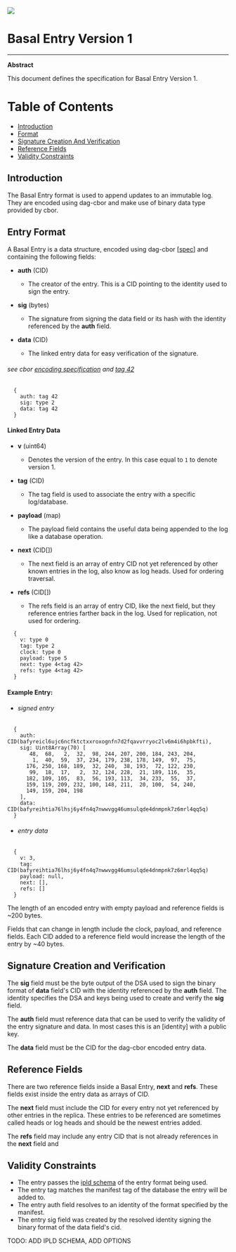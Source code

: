 ![](https://img.shields.io/badge/status-wip-orange.svg?style=flat-square)

# Basal Entry Version 1

-----

**Abstract**

This document defines the specification for Basal Entry Version 1.

# Table of Contents

- [Introduction](#introduction)
- [Format](#entry-format)
- [Signature Creation And Verification](#signature-creation-and-verification)
- [Reference Fields](#reference-fields)
- [Validity Constraints](#validity-constraints)

## Introduction

The Basal Entry format is used to append updates to an immutable log. They are encoded using dag-cbor and make use of binary data type provided by cbor.

## Entry Format

A Basal Entry is a data structure, encoded using dag-cbor [[spec](https://github.com/ipld/ipld/blob/master/specs/codecs/dag-cbor/spec.md)] and containing the following fields:

- **auth** (CID)
  - The creator of the entry. This is a CID pointing to the identity used to sign the entry.


- **sig** (bytes)
  - The signature from signing the data field or its hash with the identity referenced by the **auth** field.

- **data** (CID)
  - The linked entry data for easy verification of the signature.


###### see cbor [encoding specification](https://www.rfc-editor.org/rfc/rfc8949.html#name-specification-of-the-cbor-e) and [tag 42](https://github.com/ipld/cid-cbor/)

```
  {
    auth: tag 42
    sig: type 2
    data: tag 42
  }
```

#### Linked Entry Data

- **v** (uint64)
  - Denotes the version of the entry. In this case equal to `1` to denote version 1.


- **tag** (CID)
  - The tag field is used to associate the entry with a specific log/database.


- **payload** (map)
  - The payload field contains the useful data being appended to the log like a database operation.


- **next** (CID[])
  - The next field is an array of entry CID not yet referenced by other known entries in the log, also know as log heads. Used for ordering traversal.


- **refs** (CID[])
  - The refs field is an array of entry CID, like the next field, but they reference entries farther back in the log. Used for replication, not used for ordering.


```
  {
    v: type 0
    tag: type 2
    clock: type 0
    payload: type 5
    next: type 4<tag 42>
    refs: type 4<tag 42>
  }
```

#### Example Entry:

- ###### signed entry
```
  {
    auth: CID(bafyreicl6ujc6ncfktctxxroxognfn7d2fqavvrryoc2lv6m4i6hpbkfti),
    sig: Uint8Array(70) [
       48,  68,   2,  32,  98, 244, 207, 200, 184, 243, 204,
        1,  40,  59,  37, 234, 179, 238, 178, 149,  97,  75,
      176, 250, 168, 189,  32, 240,  38, 193,  72, 122, 230,
       99,  18,  17,   2,  32, 124, 228,  21, 189, 116,  35,
      182, 109, 105,  83,  56, 193, 113,  34, 233,  55,  37,
      159, 119, 209, 232, 100, 148, 211,  20, 100,  54, 240,
      149, 159, 204, 198
    ],
    data: CID(bafyreihtia76lhsj6y4fn4q7nwwvgg46umsulqde4dnmpnk7z6mrl4qq5q)
  }
```
- ###### entry data
```
  {
    v: 3,
    tag: CID(bafyreihtia76lhsj6y4fn4q7nwwvgg46umsulqde4dnmpnk7z6mrl4qq5q)
    payload: null,
    next: [],
    refs: []
  }
```

The length of an encoded entry with empty payload and reference fields is ~200 bytes.

Fields that can change in length include the clock, payload, and reference fields. Each CID added to a reference field would increase the length of the entry by ~40 bytes.

## Signature Creation and Verification

The **sig** field must be the byte output of the DSA used to sign the binary format of **data** field's CID with the identity referenced by the **auth** field. The identity specifies the DSA and keys being used to create and verify the **sig** field.

The **auth** field must reference data that can be used to verify the validity of the entry signature and data. In most cases this is an [identity] with a public key.

The **data** field must be the CID for the dag-cbor encoded entry data.

## Reference Fields

There are two reference fields inside a Basal Entry, **next** and **refs**. These fields exist inside the entry data as arrays of CID.

The **next** field must include the CID for every entry not yet referenced by other entries in the replica. These entries to be referenced are sometimes called heads or log heads and should be the newest entries added.

The **refs** field may include any entry CID that is not already references in the **next** field and 

## Validity Constraints

- The entry passes the [ipld schema](https://ipld.io/specs/schemas/) of the entry format being used.
- The entry tag matches the manifest tag of the database the entry will be added to.
- The entry auth field resolves to an identity of the format specified by the manifest.
- The entry sig field was created by the resolved identity signing the binary format of the data field's cid.

TODO: ADD IPLD SCHEMA, ADD OPTIONS
